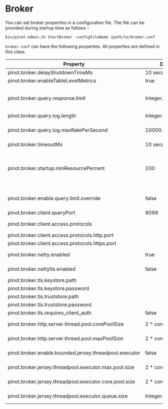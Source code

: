 # Broker

You can set broker properties in a configuration file. The file can be provided during startup time as follows -

```
bin/pinot-admin.sh StartBroker -configFileName /path/to/broker.conf
```

`broker.conf` can have the following properties. All properties are defined in this class.

| Property                                              | Default            | Description                                                                                                                                                                                                                                   |
| ----------------------------------------------------- | ------------------ | --------------------------------------------------------------------------------------------------------------------------------------------------------------------------------------------------------------------------------------------- |
| pinot.broker.delayShutdownTimeMs                      | 10 seconds         |                                                                                                                                                                                                                                               |
| pinot.broker.enableTableLevelMetrics                  | true               |                                                                                                                                                                                                                                               |
| pinot.broker.query.response.limit                     | Integer.MAX\_VALUE | When config `pinot.broker.enable.query.limit.override`is enabled, reset limit for selection query if it exceeds this value.                                                                                                                   |
| pinot.broker.query.log.length                         | Integer.MAX\_VALUE |                                                                                                                                                                                                                                               |
| pinot.broker.query.log.maxRatePerSecond               | 10000.0            | Maximum queries to be logged per second. Queries with exceptions, or take longer than 1 second are always logged.                                                                                                                             |
| pinot.broker.timeoutMs                                | 10 seconds         | Timeout for Broker Query in Milliseconds                                                                                                                                                                                                      |
| pinot.broker.startup.minResourcePercent               | 100                | Configuration to consider the broker ServiceStatus as being STARTED if the percent of resources (tables) that are ONLINE for this this broker has crossed the threshold percentage of the total number of tables that it is expected to serve |
| pinot.broker.enable.query.limit.override              | false              | Configuration to enable Query LIMIT Override to protect Pinot Broker and Server from fetch too many records back.                                                                                                                             |
| pinot.broker.client.queryPort                         | 8099               | Port to query broker via http (legacy)                                                                                                                                                                                                        |
| pinot.broker.client.access.protocols                  |                    | Ingress protocols to query broker (http or https or http,https)                                                                                                                                                                               |
| pinot.broker.client.access.protocols.http.port        |                    | Port to query broker via http                                                                                                                                                                                                                 |
| pinot.broker.client.access.protocols.https.port       |                    | Port to query broker via https                                                                                                                                                                                                                |
| pinot.broker.netty.enabled                            | true               | Enable unsecured netty connections to pinot-server                                                                                                                                                                                            |
| pinot.broker.nettytls.enabled                         | false              | Enable secured netty connections to pinot-server                                                                                                                                                                                              |
| pinot.broker.tls.keystore.path                        |                    | Path to broker TLS keystore                                                                                                                                                                                                                   |
| pinot.broker.tls.keystore.password                    |                    | keystore password                                                                                                                                                                                                                             |
| pinot.broker.tls.truststore.path                      |                    | Path to broker TLS truststore                                                                                                                                                                                                                 |
| pinot.broker.tls.truststore.password                  |                    | truststore password                                                                                                                                                                                                                           |
| pinot.broker.tls.requires\_client\_auth               | false              | toggle for requiring TLS client auth                                                                                                                                                                                                          |
| pinot.broker.http.server.thread.pool.corePoolSize     | 2 * cores          | Config for the thread-pool used by pinot-broker's http-server.                                                                                                                                                                                |
| pinot.broker.http.server.thread.pool.maxPoolSize      | 2 * cores          | Config for the thread-pool used by pinot-broker's http-server.                                                                                                                                                                                |
| pinot.broker.enable.bounded.jersey.threadpool.executor| false              | Enable bounded Jersey thread-pool to handle async requests.                                                                                                                                                                                   |
| pinot.broker.jersey.threadpool.executor.max.pool.size | 2 * cores          | Config for the bounded Jersey thread-pool to handle async requests.                                                                                                                                                                           |
| pinot.broker.jersey.threadpool.executor.core.pool.size| 2 * cores          | Config for the bounded Jersey thread-pool to handle async requests.                                                                                                                                                                           |
| pinot.broker.jersey.threadpool.executor.queue.size    | Integer.MAX\_VALUE | Config for the bounded Jersey thread-pool to handle async requests.                                                                                                                                                                           |

